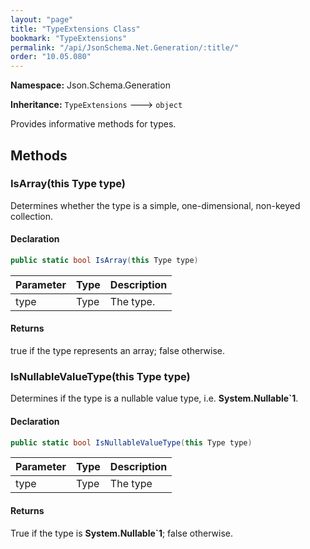 ```yaml
---
layout: "page"
title: "TypeExtensions Class"
bookmark: "TypeExtensions"
permalink: "/api/JsonSchema.Net.Generation/:title/"
order: "10.05.080"
---
```

**Namespace:** Json.Schema.Generation

**Inheritance:**
`TypeExtensions`
 🡒 
`object`

Provides informative methods for types.

## Methods

### IsArray(this Type type)

Determines whether the type is a simple, one-dimensional, non-keyed collection.

#### Declaration

```c#
public static bool IsArray(this Type type)
```

| Parameter | Type | Description |
|---|---|---|
| type | Type | The type. |


#### Returns

true if the type represents an array; false otherwise.

### IsNullableValueType(this Type type)

Determines if the type is a nullable value type, i.e. **System.Nullable`1**.

#### Declaration

```c#
public static bool IsNullableValueType(this Type type)
```

| Parameter | Type | Description |
|---|---|---|
| type | Type | The type |


#### Returns

True if the type is **System.Nullable`1**; false otherwise.

